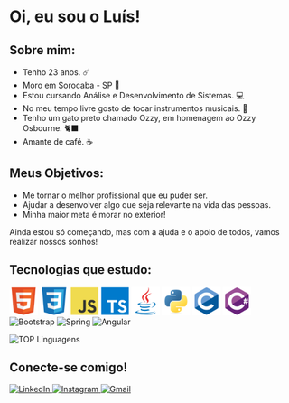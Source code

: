 # Oi, eu sou o Luís!

## Sobre mim:

- Tenho 23 anos. ☄️
- Moro em Sorocaba - SP 🌃
- Estou cursando Análise e Desenvolvimento de Sistemas. 💻
- No meu tempo livre gosto de tocar instrumentos musicais. 🎸
- Tenho um gato preto chamado Ozzy, em homenagem ao Ozzy Osbourne. 🐈‍⬛
- Amante de café. ☕

## Meus Objetivos:

- Me tornar o melhor profissional que eu puder ser.
- Ajudar a desenvolver algo que seja relevante na vida das pessoas.
- Minha maior meta é morar no exterior!

Ainda estou só começando, mas com a ajuda e o apoio de todos, vamos realizar nossos sonhos!

## Tecnologias que estudo:
<p>
  <img src="https://raw.githubusercontent.com/devicons/devicon/master/icons/html5/html5-original.svg" alt="HTML5" width="50" height="50" />
  <img src="https://raw.githubusercontent.com/devicons/devicon/master/icons/css3/css3-original.svg" alt="CSS3" width="50" height="50" />
  <img src="https://raw.githubusercontent.com/devicons/devicon/master/icons/javascript/javascript-original.svg" alt="JavaScript" width="50" height="50" />
  <img src="https://raw.githubusercontent.com/devicons/devicon/master/icons/typescript/typescript-original.svg" alt="TypeScript" width="50" height="50" />
  <img src="https://raw.githubusercontent.com/devicons/devicon/master/icons/java/java-original.svg" alt="Java" width="50" height="50" />
  <img src="https://raw.githubusercontent.com/devicons/devicon/master/icons/python/python-original.svg" alt="Python" width="50" height="50" />
  <img src="https://raw.githubusercontent.com/devicons/devicon/master/icons/c/c-original.svg" alt="C" width="50" height="50" />
  <img src="https://raw.githubusercontent.com/devicons/devicon/master/icons/csharp/csharp-original.svg" alt="C#" width="50" height="50" /><br>
  <img src="https://cdn.jsdelivr.net/gh/devicons/devicon/icons/bootstrap/bootstrap-original.svg" alt="Bootstrap" width="50" height="50" />
  <img src="https://cdn.jsdelivr.net/gh/devicons/devicon/icons/spring/spring-original.svg" alt="Spring" width="50" height="50" />
  <img src="https://cdn.jsdelivr.net/gh/devicons/devicon/icons/angular/angular-original.svg" alt="Angular" width="50" height="50" />
</p>

![TOP Linguagens](https://github-readme-stats.vercel.app/api/top-langs/?username=LGALopes&layout=compact&theme=dark)

## Conecte-se comigo!

<p>
  <a href="https://www.linkedin.com/in/lgalopes" target="_blank">
    <img src="https://upload.wikimedia.org/wikipedia/commons/8/81/LinkedIn_icon.svg" alt="LinkedIn" width="50" height="50" />
  </a>
  <a href="https://www.instagram.com/eo_luisito" target="_blank">
    <img src="https://upload.wikimedia.org/wikipedia/commons/a/a5/Instagram_icon.png" alt="Instagram" width="50" height="50" />
  </a>
   <a href="mailto:luisgustavo.rosario27@gmail.com">
    <img src="https://cdn-icons-png.flaticon.com/512/732/732200.png" alt="Gmail" width="50" height="50" />
  </a>
</p>


